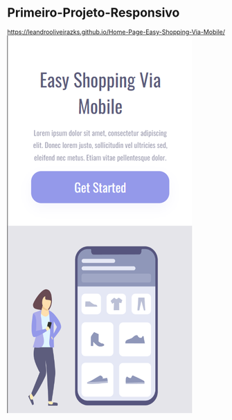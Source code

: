 # Primeiro-Projeto-Responsivo
<a>https://leandrooliveirazks.github.io/Home-Page-Easy-Shopping-Via-Mobile/</a>
<br>
<img src="https://github.com/LeandroOliveiraZks/Home-Page-Easy-Shopping-Via-Mobile/raw/master/assets/Mobile.png?raw=true">
